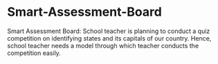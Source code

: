 # Smart-Assessment-Board
Smart Assessment Board: School teacher is planning to conduct a quiz competition on identifying states and its capitals of our country. Hence, school teacher needs a model through which teacher conducts the competition easily.
